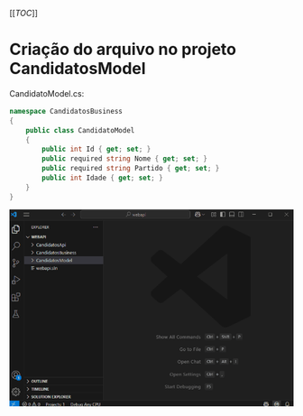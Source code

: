 [[_TOC_]]

# Criação do arquivo no projeto CandidatosModel

CandidatoModel.cs:
```csharp
namespace CandidatosBusiness
{
    public class CandidatoModel
    {
        public int Id { get; set; }
        public required string Nome { get; set; }
        public required string Partido { get; set; }
        public int Idade { get; set; }
    }
}
```

![gifanimation.gif](/.attachments/gifanimation-946df558-c743-4c88-8dc5-06a062223cc0.gif)